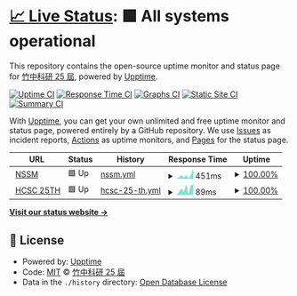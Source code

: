 # [📈 Live Status](https://hcsc-25th.github.io/upptime): <!--live status--> **🟩 All systems operational**

This repository contains the open-source uptime monitor and status page for [竹中科研 25 屆](https://hcsc-25th.github.io/), powered by [Upptime](https://github.com/upptime/upptime).

[![Uptime CI](https://github.com/hcsc-25th/upptime/workflows/Uptime%20CI/badge.svg)](https://github.com/hcsc-25th/upptime/actions?query=workflow%3A%22Uptime+CI%22)
[![Response Time CI](https://github.com/hcsc-25th/upptime/workflows/Response%20Time%20CI/badge.svg)](https://github.com/hcsc-25th/upptime/actions?query=workflow%3A%22Response+Time+CI%22)
[![Graphs CI](https://github.com/hcsc-25th/upptime/workflows/Graphs%20CI/badge.svg)](https://github.com/hcsc-25th/upptime/actions?query=workflow%3A%22Graphs+CI%22)
[![Static Site CI](https://github.com/hcsc-25th/upptime/workflows/Static%20Site%20CI/badge.svg)](https://github.com/hcsc-25th/upptime/actions?query=workflow%3A%22Static+Site+CI%22)
[![Summary CI](https://github.com/hcsc-25th/upptime/workflows/Summary%20CI/badge.svg)](https://github.com/hcsc-25th/upptime/actions?query=workflow%3A%22Summary+CI%22)

With [Upptime](https://upptime.js.org), you can get your own unlimited and free uptime monitor and status page, powered entirely by a GitHub repository. We use [Issues](https://github.com/hcsc-25th/upptime/issues) as incident reports, [Actions](https://github.com/hcsc-25th/upptime/actions) as uptime monitors, and [Pages](https://hcsc-25th.github.io/upptime) for the status page.

<!--start: status pages-->
<!-- This summary is generated by Upptime (https://github.com/upptime/upptime) -->
<!-- Do not edit this manually, your changes will be overwritten -->
<!-- prettier-ignore -->
| URL | Status | History | Response Time | Uptime |
| --- | ------ | ------- | ------------- | ------ |
| <img alt="" src="https://icons.duckduckgo.com/ip3/sc2022.wixsite.com.ico" height="13"> [NSSM](https://sc2022.wixsite.com/nssm) | 🟩 Up | [nssm.yml](https://github.com/hcsc-25th/upptime/commits/HEAD/history/nssm.yml) | <details><summary><img alt="Response time graph" src="./graphs/nssm/response-time-week.png" height="20"> 451ms</summary><br><a href="https://hcsc-25th.github.io/upptime/history/nssm"><img alt="Response time 556" src="https://img.shields.io/endpoint?url=https%3A%2F%2Fraw.githubusercontent.com%2Fhcsc-25th%2Fupptime%2FHEAD%2Fapi%2Fnssm%2Fresponse-time.json"></a><br><a href="https://hcsc-25th.github.io/upptime/history/nssm"><img alt="24-hour response time 206" src="https://img.shields.io/endpoint?url=https%3A%2F%2Fraw.githubusercontent.com%2Fhcsc-25th%2Fupptime%2FHEAD%2Fapi%2Fnssm%2Fresponse-time-day.json"></a><br><a href="https://hcsc-25th.github.io/upptime/history/nssm"><img alt="7-day response time 451" src="https://img.shields.io/endpoint?url=https%3A%2F%2Fraw.githubusercontent.com%2Fhcsc-25th%2Fupptime%2FHEAD%2Fapi%2Fnssm%2Fresponse-time-week.json"></a><br><a href="https://hcsc-25th.github.io/upptime/history/nssm"><img alt="30-day response time 430" src="https://img.shields.io/endpoint?url=https%3A%2F%2Fraw.githubusercontent.com%2Fhcsc-25th%2Fupptime%2FHEAD%2Fapi%2Fnssm%2Fresponse-time-month.json"></a><br><a href="https://hcsc-25th.github.io/upptime/history/nssm"><img alt="1-year response time 610" src="https://img.shields.io/endpoint?url=https%3A%2F%2Fraw.githubusercontent.com%2Fhcsc-25th%2Fupptime%2FHEAD%2Fapi%2Fnssm%2Fresponse-time-year.json"></a></details> | <details><summary><a href="https://hcsc-25th.github.io/upptime/history/nssm">100.00%</a></summary><a href="https://hcsc-25th.github.io/upptime/history/nssm"><img alt="All-time uptime 99.99%" src="https://img.shields.io/endpoint?url=https%3A%2F%2Fraw.githubusercontent.com%2Fhcsc-25th%2Fupptime%2FHEAD%2Fapi%2Fnssm%2Fuptime.json"></a><br><a href="https://hcsc-25th.github.io/upptime/history/nssm"><img alt="24-hour uptime 100.00%" src="https://img.shields.io/endpoint?url=https%3A%2F%2Fraw.githubusercontent.com%2Fhcsc-25th%2Fupptime%2FHEAD%2Fapi%2Fnssm%2Fuptime-day.json"></a><br><a href="https://hcsc-25th.github.io/upptime/history/nssm"><img alt="7-day uptime 100.00%" src="https://img.shields.io/endpoint?url=https%3A%2F%2Fraw.githubusercontent.com%2Fhcsc-25th%2Fupptime%2FHEAD%2Fapi%2Fnssm%2Fuptime-week.json"></a><br><a href="https://hcsc-25th.github.io/upptime/history/nssm"><img alt="30-day uptime 100.00%" src="https://img.shields.io/endpoint?url=https%3A%2F%2Fraw.githubusercontent.com%2Fhcsc-25th%2Fupptime%2FHEAD%2Fapi%2Fnssm%2Fuptime-month.json"></a><br><a href="https://hcsc-25th.github.io/upptime/history/nssm"><img alt="1-year uptime 99.99%" src="https://img.shields.io/endpoint?url=https%3A%2F%2Fraw.githubusercontent.com%2Fhcsc-25th%2Fupptime%2FHEAD%2Fapi%2Fnssm%2Fuptime-year.json"></a></details>
| <img alt="" src="https://icons.duckduckgo.com/ip3/hcsc-25th.github.io.ico" height="13"> [HCSC 25TH](https://hcsc-25th.github.io/) | 🟩 Up | [hcsc-25-th.yml](https://github.com/hcsc-25th/upptime/commits/HEAD/history/hcsc-25-th.yml) | <details><summary><img alt="Response time graph" src="./graphs/hcsc-25-th/response-time-week.png" height="20"> 89ms</summary><br><a href="https://hcsc-25th.github.io/upptime/history/hcsc-25-th"><img alt="Response time 101" src="https://img.shields.io/endpoint?url=https%3A%2F%2Fraw.githubusercontent.com%2Fhcsc-25th%2Fupptime%2FHEAD%2Fapi%2Fhcsc-25-th%2Fresponse-time.json"></a><br><a href="https://hcsc-25th.github.io/upptime/history/hcsc-25-th"><img alt="24-hour response time 37" src="https://img.shields.io/endpoint?url=https%3A%2F%2Fraw.githubusercontent.com%2Fhcsc-25th%2Fupptime%2FHEAD%2Fapi%2Fhcsc-25-th%2Fresponse-time-day.json"></a><br><a href="https://hcsc-25th.github.io/upptime/history/hcsc-25-th"><img alt="7-day response time 89" src="https://img.shields.io/endpoint?url=https%3A%2F%2Fraw.githubusercontent.com%2Fhcsc-25th%2Fupptime%2FHEAD%2Fapi%2Fhcsc-25-th%2Fresponse-time-week.json"></a><br><a href="https://hcsc-25th.github.io/upptime/history/hcsc-25-th"><img alt="30-day response time 94" src="https://img.shields.io/endpoint?url=https%3A%2F%2Fraw.githubusercontent.com%2Fhcsc-25th%2Fupptime%2FHEAD%2Fapi%2Fhcsc-25-th%2Fresponse-time-month.json"></a><br><a href="https://hcsc-25th.github.io/upptime/history/hcsc-25-th"><img alt="1-year response time 98" src="https://img.shields.io/endpoint?url=https%3A%2F%2Fraw.githubusercontent.com%2Fhcsc-25th%2Fupptime%2FHEAD%2Fapi%2Fhcsc-25-th%2Fresponse-time-year.json"></a></details> | <details><summary><a href="https://hcsc-25th.github.io/upptime/history/hcsc-25-th">100.00%</a></summary><a href="https://hcsc-25th.github.io/upptime/history/hcsc-25-th"><img alt="All-time uptime 100.00%" src="https://img.shields.io/endpoint?url=https%3A%2F%2Fraw.githubusercontent.com%2Fhcsc-25th%2Fupptime%2FHEAD%2Fapi%2Fhcsc-25-th%2Fuptime.json"></a><br><a href="https://hcsc-25th.github.io/upptime/history/hcsc-25-th"><img alt="24-hour uptime 100.00%" src="https://img.shields.io/endpoint?url=https%3A%2F%2Fraw.githubusercontent.com%2Fhcsc-25th%2Fupptime%2FHEAD%2Fapi%2Fhcsc-25-th%2Fuptime-day.json"></a><br><a href="https://hcsc-25th.github.io/upptime/history/hcsc-25-th"><img alt="7-day uptime 100.00%" src="https://img.shields.io/endpoint?url=https%3A%2F%2Fraw.githubusercontent.com%2Fhcsc-25th%2Fupptime%2FHEAD%2Fapi%2Fhcsc-25-th%2Fuptime-week.json"></a><br><a href="https://hcsc-25th.github.io/upptime/history/hcsc-25-th"><img alt="30-day uptime 100.00%" src="https://img.shields.io/endpoint?url=https%3A%2F%2Fraw.githubusercontent.com%2Fhcsc-25th%2Fupptime%2FHEAD%2Fapi%2Fhcsc-25-th%2Fuptime-month.json"></a><br><a href="https://hcsc-25th.github.io/upptime/history/hcsc-25-th"><img alt="1-year uptime 100.00%" src="https://img.shields.io/endpoint?url=https%3A%2F%2Fraw.githubusercontent.com%2Fhcsc-25th%2Fupptime%2FHEAD%2Fapi%2Fhcsc-25-th%2Fuptime-year.json"></a></details>

<!--end: status pages-->

[**Visit our status website →**](https://hcsc-25th.github.io/upptime)

## 📄 License

- Powered by: [Upptime](https://github.com/upptime/upptime)
- Code: [MIT](./LICENSE) © [竹中科研 25 屆](https://hcsc-25th.github.io/)
- Data in the `./history` directory: [Open Database License](https://opendatacommons.org/licenses/odbl/1-0/)
